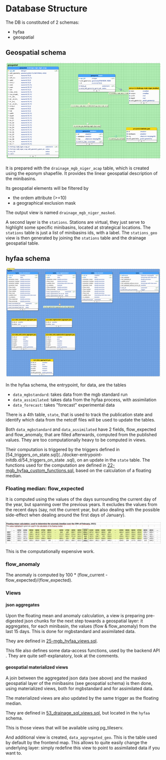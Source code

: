 # Database Structure

The DB is constituted of 2 schemas: 
* hyfaa
* geospatial


## Geospatial schema

![geospatial schema](schema-geospatial.png)

It is prepared with the `drainage_mgb_niger_acap` table, which is created using
 the eponym shapefile. It provides the linear geospatial description of the
 minibasins.

 Its geospatial elements will be filtered by
 * the ordem attribute (>=10)
 * a geographical exclusion mask
 
The output view is named `drainage_mgb_niger_masked`.

A second layer is the `stations`. Stations are virtual, they just serve to
 highlight some specific minibasins, located at strategical locations. The
  `stations` table is just a list of minibasins ids, with a label. The
   `stations_geo` view is then generated by joining the `stations` table and the
    drainage geospatial table.


## hyfaa schema

![schema-hyfaa](schema-hyfaa.png)

In the hyfaa schema, the entrypoint, for data, are the tables 
* `data_mgbstandard`: takes data from the mgb standard run
* `data_assimilated`: takes data from the hyfaa process, with assimilation
* `data_forecast`: takes "forecast" experimental data

There is a 4th table, `state`, that is used to track the publication state and 
identify which data from the netcdf files will be used to update the tables.

Both `data_mgbstandard` and `data_assimilated` have 2 fields, flow_expected and 
flow_anomaly, that are filled afterwards, computed from the published values. 
They are too computationally heavy to be computed in views.

Their computation is triggered by the triggers defined in 
[54_triggers_on_state.sql](../docker-entrypoint-initdb.d/54_triggers_on_state
.sql), on an update in the `state` table.
The functions used for the computation are defined in 
[22-mgb_hyfaa_custom_functions.sql](../docker-entrypoint-initdb.d/22-mgb_hyfaa_custom_functions.sql), 
based on the calculation of a floating median.

### Floating median: flow_expected

It is computed using the values of the days surrounding the current day of the 
year, but spanning over the previous years. It excludes the values from the 
recent days (say, not the current year, but also dealing with the possible 
side-effect when dealing around the first days of January).

![floating median](floating-median.png)

This is the computationally expensive work.

### flow_anomaly

The anomaly is computed by 100 * (flow_current - flow_expected)/(flow_expected).


### Views

#### json aggregates

Upon the floating mean and anomaly calculation, a view is
preparing pre-digested json chunks for the next step towards
a geospatial layer: it aggregates, for each minibasin, the values (flow
& flow_anomaly) from the last 15 days. This is done for mgbstandard and
 assimilated data.
   
They are defined in 
[25-mgb_hyfaa_views.sql](../docker-entrypoint-initdb.d/25-mgb_hyfaa_views.sql).

This file also defines some data-access functions, used by the backend API
. They are quite self-explanatory, look at the comments.

#### geospatial materialized views

A join between the aggregated json data (see above) and the masked geospatial
 layer of the minibasins (see geospatial schema) is then done, using
  materialized views, both for mgbstandard and for assimilated data.

The materialized views are also updated by the same trigger as the floating
 median.
 
 They are defined in [53_drainage_sql_views.sql](../docker-entrypoint-initdb.d/53_drainage_sql_views.sql), but located in the `hyfaa` schema.

This is those views that will be available using pg_tileserv.

And additional view is created, `data_aggregated_geo`. This is the table used
 by default by the frontend map. This allows to quite easily change the
underlying layer: simply redefine this view to point to assimilated data if
you want to.